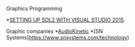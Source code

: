 Graphics Programming

*[SETTING UP SDL2 WITH VISUAL STUDIO 2015](https://gigi.nullneuron.net/gigilabs/setting-up-sdl2-with-visual-studio-2015/)



Graphic  companies
*[AudioKinetic](https://www.audiokinetic.com/)
*[SN Systems]https://www.snsystems.com/technology)

